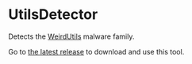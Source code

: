 # UtilsDetector


Detects the [WeirdUtils](https://blog.mmpa.info/posts/weirdutils) malware family.

Go to [the latest release](https://github.com/Minecraft-Malware-Prevention-Alliance/utilsdetector/releases/latest) to download and use this tool.
